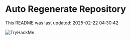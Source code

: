 # Auto Regenerate Repository

This README was last updated: 2025-02-22 04:30:42

 ![TryHackMe](https://tryhackme.com/badge/533634)